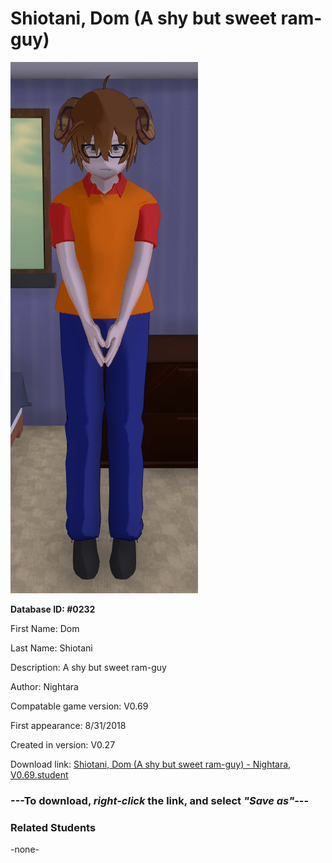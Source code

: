 # Shiotani, Dom (A shy but sweet ram-guy)

<img src="../../Files/Images/Shiotani, Dom (A shy but sweet ram-guy).png" title="Shiotani, Dom (A shy but sweet ram-guy) - Nightara, V0.69">

**Database ID: #0232**

First Name: Dom

Last Name: Shiotani

Description: A shy but sweet ram-guy

Author: Nightara

Compatable game version: V0.69

First appearance: 8/31/2018

Created in version: V0.27

Download link: <a href="https://raw.githubusercontent.com/Arbiter1223/Daigaku-Gurashi-Custom-Students/master/Files/Student%20Files/Shiotani%2C%20Dom%20(A%20shy%20but%20sweet%20ram-guy)%20-%20Nightara%2C%20V0.69.student">Shiotani, Dom (A shy but sweet ram-guy) - Nightara, V0.69.student</a>

### ---**To download, _right-click_ the link, and select _"Save as"_**---

### Related Students

-none-
